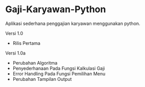Gaji-Karyawan-Python
====================

Aplikasi sederhana penggajian karyawan menggunakan python.

Versi 1.0
- Rilis Pertama

Versi 1.0a
- Perubahan Algoritma
- Penyederhanaan Pada Fungsi Kalkulasi Gaji
- Error Handling Pada Fungsi Pemilihan Menu
- Perubahan Tampilan Output
